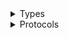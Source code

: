 <details>
<summary>Types</summary>

  - [CloudWatchEventsClient](/aws-sdk-swift/reference/0.x/AWSCloudWatchEvents/CloudWatchEventsClient)
  - [CloudWatchEventsClient.CloudWatchEventsClientConfiguration](/aws-sdk-swift/reference/0.x/AWSCloudWatchEvents/CloudWatchEventsClient.CloudWatchEventsClientConfiguration)
  - [CloudWatchEventsClientLogHandlerFactory](/aws-sdk-swift/reference/0.x/AWSCloudWatchEvents/CloudWatchEventsClientLogHandlerFactory)
  - [CloudWatchEventsClientTypes](/aws-sdk-swift/reference/0.x/AWSCloudWatchEvents/CloudWatchEventsClientTypes)

</details>

<details>
<summary>Protocols</summary>

  - [CloudWatchEventsClientProtocol](/aws-sdk-swift/reference/0.x/AWSCloudWatchEvents/CloudWatchEventsClientProtocol)

</details>
